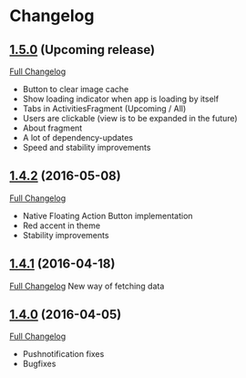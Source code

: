 # Changelog

## [1.5.0](https://github.com/dexbleeker/hamersapp/tree/1.5.0) (Upcoming release)
[Full Changelog](https://github.com/dexbleeker/hamersapp/compare/1.4.2...1.5.0)
- Button to clear image cache
- Show loading indicator when app is loading by itself
- Tabs in ActivitiesFragment (Upcoming / All)
- Users are clickable (view is to be expanded in the future)
- About fragment
- A lot of dependency-updates
- Speed and stability improvements

## [1.4.2](https://github.com/dexbleeker/hamersapp/tree/1.4.2) (2016-05-08)
[Full Changelog](https://github.com/dexbleeker/hamersapp/compare/1.4.1...1.4.2)
- Native Floating Action Button implementation
- Red accent in theme
- Stability improvements

## [1.4.1](https://github.com/dexbleeker/hamersapp/tree/1.4.1) (2016-04-18)
[Full Changelog](https://github.com/dexbleeker/hamersapp/compare/1.4.0...1.4.1)
New way of fetching data

## [1.4.0](https://github.com/dexbleeker/hamersapp/tree/1.4.0) (2016-04-05)
[Full Changelog](https://github.com/dexbleeker/hamersapp/compare/1.3.8...1.4.0)
- Pushnotification fixes
- Bugfixes
